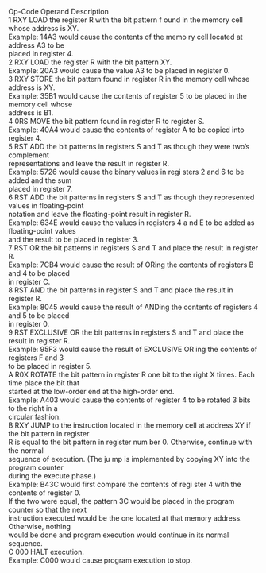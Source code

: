 Op-Code  Operand  Description  
1         RXY  LOAD the register R with the bit pattern f
ound in the memory cell whose address is XY.        
Example:
 14A3 would cause the contents of the memo
ry cell located at address A3 to be        
  placed in register 4.             
2         RXY  LOAD the register R with the bit pattern XY.                                                                               
Example:
 20A3 would cause the value A3 to be placed in register 0.                                          
3         RXY  STORE the bit pattern found in register R 
in the memory cell whose address is XY.                
Example:
 35B1 would cause the contents of register 
5 to be placed in the memory cell whose   
  address is B1.              
4         0RS    MOVE the bit pattern found in register R to register S.                                                                
Example:
 40A4 would cause the contents of register 
A to be copied into register 4.                  
5         RST   ADD the bit patterns in registers S and T 
as though they were two’s complement                     
  representations and leave the result in register R.         
Example:
 5726 would cause the binary values in regi
sters 2 and 6 to be added and the sum     
  placed in register 7.             
6         RST   ADD the bit patterns in registers S and T as 
though they represented values in floating-point   
                      notation and leave the floating-point result in register R.                                                              
Example:
 634E would cause the values in registers 4 a
nd E to be added as floating-point values   
  and the result to be placed in register 3.          
7         RST   OR the bit patterns in registers S and T and place the result in register R.                                  
Example:
 7CB4 would cause the result of ORing the contents of registers B and 4 to be placed   
  in register C.              
8         RST   AND the bit patterns in register S and T 
and place the result in register R.                                 
Example:
 8045 would cause the result of ANDing the contents of registers 4 and 5 to be placed   
  in register 0.              
9         RST   EXCLUSIVE OR the bit patterns in registers S and T and place the result in register R.          
Example:
 95F3 would cause the result of EXCLUSIVE OR
ing the contents of registers F and 3   
  to be placed in register 5.             
A        R0X   ROTATE the bit pattern in register R one bit 
to the right X times. Each time place the bit that   
                      started at the low-order end at the high-order end.                                                                         
Example:
 A403 would cause the contents of register 4 
to be rotated 3 bits to the right in a       
  circular fashion.              
B        RXY  JUMP to the instruction located in the memory 
cell at address XY if the bit pattern in register   
                      R is equal to the bit pattern in register num
ber 0. Otherwise, continue with the normal             
                      sequence of execution. (The ju
mp is implemented by copying 
XY into the program counter    
  during the execute phase.)            
Example:
 B43C would first compare the contents of regi
ster 4 with the contents of register 0.   
                      If the two were equal, the pattern 3C would be 
placed in the program counter so that the next   
                      instruction executed would be the one located 
at that memory address. Otherwise, nothing      
                      would be done and program execution would 
continue in its normal sequence.                          
C 000 HALT execution.              
Example:
 C000 would cause program execution to stop.                                                              